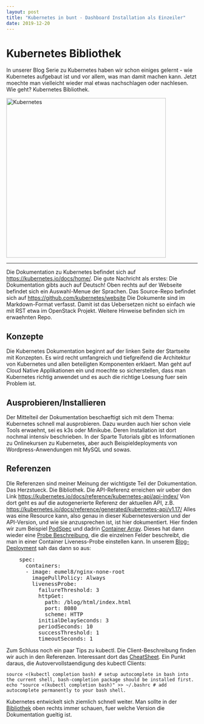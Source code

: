 ```yaml
---
layout: post
title: "Kubernetes in bunt - Dashboard Installation als Einzeiler"
date: 2019-12-20
---
```


Kubernetes Bibliothek
=====================

In unserer Blog Serie zu Kubernetes haben wir schon einiges gelernt - wie Kubernetes aufgebaut ist und vor allem, was man damit machen kann. Jetzt moechte man vielleicht wieder mal etwas nachschlagen oder nachlesen. Wie geht? Kubernetes Bibliothek.

<img src="/kubernetes.png" alt="Kubernetes" title="Kubernetes Logo" align="middle" width="420" height="420" />

---

Die Dokumentation zu Kubernetes befindet sich auf https://kubernetes.io/docs/home/. Die gute Nachricht als erstes: Die Dokumentation gibts auch auf Deutsch! Oben rechts auf der Webseite befindet sich ein Auswahl-Menue der Sprachen. Das Source-Repo befindet sich auf https://github.com/kubernetes/website Die Dokumente sind im Markdown-Format verfasst. Damit ist das Uebersetzen nicht so einfach wie mit RST etwa im OpenStack Projekt. Weitere Hinweise befinden sich im erwaehnten Repo.

Konzepte
--------

Die Kubernetes Dokumentation beginnt auf der linken Seite der Startseite mit Konzepten. Es wird recht umfangreich und tiefgreifend die Architektur von Kubernetes und allen beteiligten Komponenten erklaert. Man geht auf Cloud Native Applikationen ein und moechte so sicherstellen, dass man Kubernetes richtig anwendet und es auch die richtige Loesung fuer sein Problem ist.

Ausprobieren/Installieren
-------------------------

Der Mittelteil der Dokumentation beschaeftigt sich mit dem Thema: Kubernetes schnell mal ausprobieren. Dazu wurden auch hier schon viele Tools erwaehnt, sei es k3s oder Minikube. Deren Installation ist dort nochmal intensiv beschrieben. In der Sparte Tutorials gibt es Informationen zu Onlinekursen zu Kubernetes, aber auch Beispieldeployments von Wordpress-Anwendungen mit MySQL und sowas.

Referenzen
----------

DIe Referenzen sind meiner Meinung der wichtigste Teil der Dokumentation. Das Herzstueck. Die Bibliothek. Die API-Referenz erreichen wir ueber den Link https://kubernetes.io/docs/reference/kubernetes-api/api-index/  Von dort geht es auf die autogenerierte Referenz der aktuellen API, z.B. https://kubernetes.io/docs/reference/generated/kubernetes-api/v1.17/
Alles was eine Resource kann, also genau in dieser Kubernetesversion und der API-Version, und wie sie anzusprechen ist, ist hier dokumentiert.  Hier finden wir zum Beispiel <a href="https://kubernetes.io/docs/reference/generated/kubernetes-api/v1.17/#podspec-v1-core">PodSpec</a> und dadrin <a href="https://kubernetes.io/docs/reference/generated/kubernetes-api/v1.17/#container-v1-core">Container Array</a>. Dieses hat dann wieder eine <a href="https://kubernetes.io/docs/reference/generated/kubernetes-api/v1.17/#probe-v1-core">Probe Beschreibung</a>, die die einzelnen Felder beschreibt, die man in einer Container Liveness-Probe einstellen kann. In unserem <a href="https://blog.eumelnet.de/blogs/blog8.php/kubernetes-pod-job-blog">Blog-Deployment</a> sah das dann so aus:

<pre>
    spec:
      containers:
      - image: eumel8/nginx-none-root
        imagePullPolicy: Always
        livenessProbe:
          failureThreshold: 3
          httpGet:
            path: /blog/html/index.html
            port: 8080
            scheme: HTTP
          initialDelaySeconds: 3
          periodSeconds: 10
          successThreshold: 1
          timeoutSeconds: 1
</pre>

Zum Schluss noch ein paar Tips zu kubectl. Die Client-Beschreibung finden wir auch in den Referenzen. Interessant dort das <a href="https://kubernetes.io/docs/reference/kubectl/cheatsheet/">CheatSheet</a>. Ein Punkt daraus, die Autovervollstaendigung des kubectl Clients:

```
source <(kubectl completion bash) # setup autocomplete in bash into the current shell, bash-completion package should be installed first.
echo "source <(kubectl completion bash)" >> ~/.bashrc # add autocomplete permanently to your bash shell.
```

Kubernetes entwickelt sich ziemlich schnell weiter. Man sollte in der <a href="https://kubernetes.io/docs/home/">Bibliothek</a> oben rechts immer schauen, fuer welche Version die Dokumentation gueltig ist.
